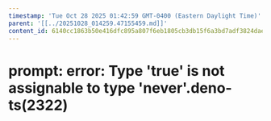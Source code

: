 ```yaml
---
timestamp: 'Tue Oct 28 2025 01:42:59 GMT-0400 (Eastern Daylight Time)'
parent: '[[../20251028_014259.47155459.md]]'
content_id: 6140cc1863b50e416dfc895a807f6eb1805cb3db15f6a3bd7adf3824dae33095
---
```


# prompt: error: Type 'true' is not assignable to type 'never'.deno-ts(2322)

